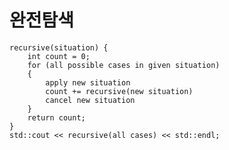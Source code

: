 # 완전탐색

    recursive(situation) {
        int count = 0;
        for (all possible cases in given situation)
        {
            apply new situation
            count += recursive(new situation)
            cancel new situation
        }
        return count;
    }
    std::cout << recursive(all cases) << std::endl;
    
